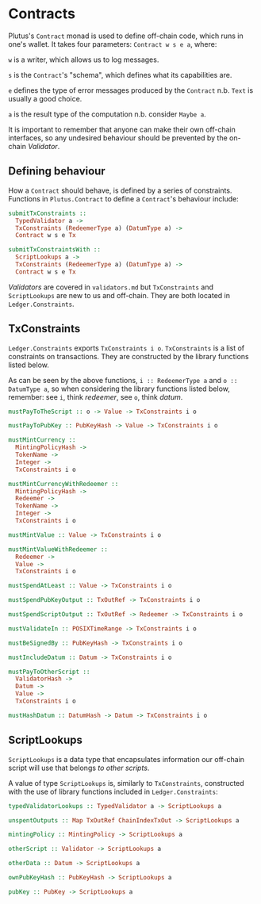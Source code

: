 # Contracts

Plutus's `Contract` monad is used to define off-chain code, which runs in one's
wallet. It takes four parameters: `Contract w s e a`, where:

`w` is a writer, which allows us to log messages.

`s` is the `Contract`'s "schema", which defines what its capabilities are.

`e` defines the type of error messages produced by the `Contract` n.b. `Text` is
usually a good choice.

`a` is the result type of the computation n.b. consider `Maybe a`.

It is important to remember that anyone can make their own off-chain interfaces,
so any undesired behaviour should be prevented by the on-chain _Validator_.

## Defining behaviour

How a `Contract` should behave, is defined by a series of constraints. Functions
in `Plutus.Contract` to define a `Contract`'s behaviour include:

```haskell
submitTxConstraints :: 
  TypedValidator a -> 
  TxConstraints (RedeemerType a) (DatumType a) ->
  Contract w s e Tx

submitTxConstraintsWith :: 
  ScriptLookups a ->
  TxConstraints (RedeemerType a) (DatumType a) ->
  Contract w s e Tx
```

_Validators_ are covered in `validators.md` but `TxConstraints` and
`ScriptLookups` are new to us and off-chain. They are both located in
`Ledger.Constraints`.

## TxConstraints

`Ledger.Constraints` exports `TxConstraints i o`. `TxConstraints` is a list of
constraints on transactions. They are constructed by the library functions
listed below.

As can be seen by the above functions, `i :: RedeemerType a` and
`o :: DatumType a`, so when considering the library functions listed below,
remember: see `i`, think _redeemer_, see `o`, think _datum_.

```haskell
mustPayToTheScript :: o -> Value -> TxConstraints i o

mustPayToPubKey :: PubKeyHash -> Value -> TxConstraints i o

mustMintCurrency ::
  MintingPolicyHash -> 
  TokenName -> 
  Integer -> 
  TxConstraints i o

mustMintCurrencyWithRedeemer :: 
  MintingPolicyHash ->
  Redeemer ->
  TokenName ->
  Integer ->
  TxConstraints i o 

mustMintValue :: Value -> TxConstraints i o 

mustMintValueWithRedeemer :: 
  Redeemer ->
  Value ->
  TxConstraints i o 

mustSpendAtLeast :: Value -> TxConstraints i o 

mustSpendPubKeyOutput :: TxOutRef -> TxConstraints i o 

mustSpendScriptOutput :: TxOutRef -> Redeemer -> TxConstraints i o 

mustValidateIn :: POSIXTimeRange -> TxConstraints i o 

mustBeSignedBy :: PubKeyHash -> TxConstraints i o 

mustIncludeDatum :: Datum -> TxConstraints i o 

mustPayToOtherScript :: 
  ValidatorHash ->
  Datum ->
  Value ->
  TxConstraints i o 

mustHashDatum :: DatumHash -> Datum -> TxConstraints i o
```

## ScriptLookups

`ScriptLookups` is a data type that encapsulates information our off-chain
script will use that belongs _to other scripts_.

A value of type `ScriptLookups` is, similarly to `TxConstraints`, constructed
with the use of library functions included in `Ledger.Constraints`:

```haskell
typedValidatorLookups :: TypedValidator a -> ScriptLookups a 

unspentOutputs :: Map TxOutRef ChainIndexTxOut -> ScriptLookups a 

mintingPolicy :: MintingPolicy -> ScriptLookups a 

otherScript :: Validator -> ScriptLookups a 

otherData :: Datum -> ScriptLookups a 

ownPubKeyHash :: PubKeyHash -> ScriptLookups a 

pubKey :: PubKey -> ScriptLookups a
```

